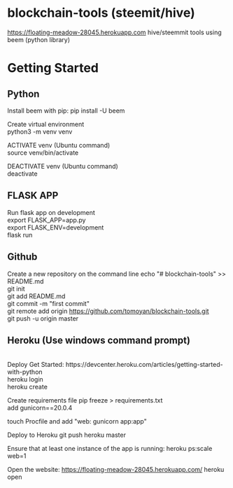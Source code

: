 # blockchain-tools (steemit/hive)
https://floating-meadow-28045.herokuapp.com
hive/steemmit tools using beem (python library)

# Getting Started

## Python
Install beem with pip:
pip install -U beem

Create virtual environment<br>
python3 -m venv venv

ACTIVATE venv (Ubuntu command)<br>
source venv/bin/activate

DEACTIVATE venv (Ubuntu command)<br>
deactivate

## FLASK APP
Run flask app on development
<br>
export FLASK_APP=app.py
<br>
export FLASK_ENV=development
<br>
flask run

## Github
Create a new repository on the command line
echo "# blockchain-tools" >> README.md
<br>
git init
<br>
git add README.md
<br>
git commit -m "first commit"
<br>
git remote add origin https://github.com/tomoyan/blockchain-tools.git
<br>
git push -u origin master
<br>

## Heroku (Use windows command prompt)
<br>
Deploy Get Started:
https://devcenter.heroku.com/articles/getting-started-with-python
<br>
heroku login
<br>
heroku create

Create requirements file
pip freeze > requirements.txt
<br>
add gunicorn==20.0.4

touch Procfile and add
"web: gunicorn app:app"

Deploy to Heroku
git push heroku master

Ensure that at least one instance of the app is running:
heroku ps:scale web=1

Open the website: https://floating-meadow-28045.herokuapp.com/
heroku open
